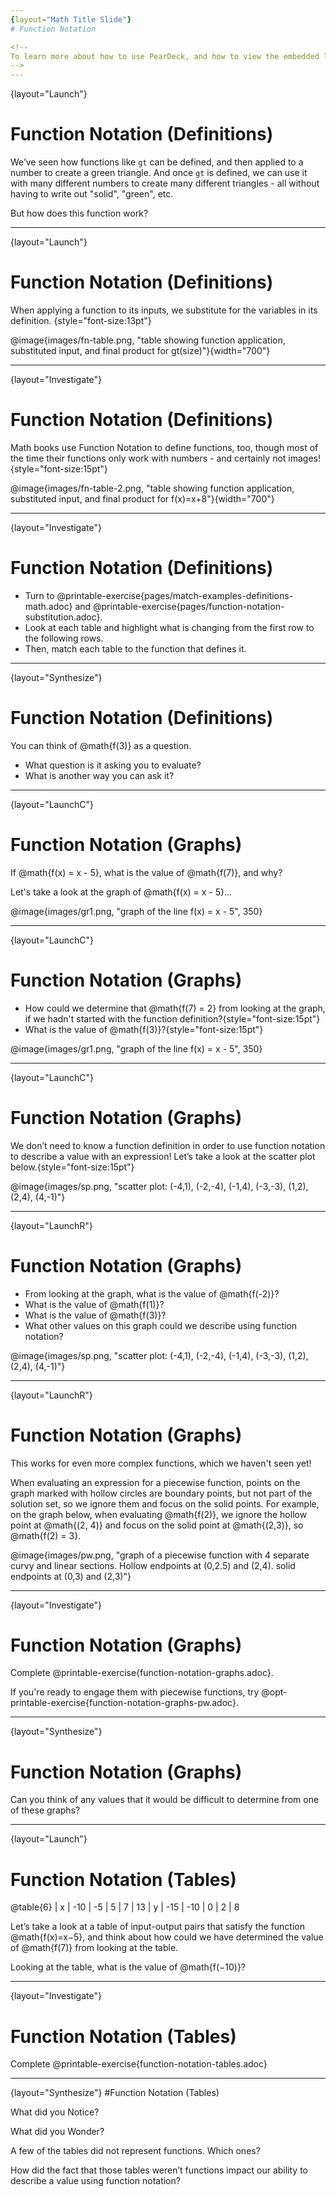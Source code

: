 ```yaml
---
{layout="Math Title Slide"}
# Function Notation

<!--
To learn more about how to use PearDeck, and how to view the embedded links on these slides without going into present mode visit https://help.peardeck.com/en
-->
---
```

{layout="Launch"}
# Function Notation (Definitions)
 
 We’ve seen how functions like `gt` can be defined, and then applied to a number to create a green triangle. And once `gt` is defined, we can use it with many different numbers to create many different triangles - all without having to write out "solid", "green", etc.

But how does this function work?


---
{layout="Launch"}
# Function Notation (Definitions)

When applying a function to its inputs, we substitute for the variables in its definition. {style="font-size:13pt"}


@image{images/fn-table.png, "table showing function application, substituted input, and final product for gt(size)"}{width="700"}

---
{layout="Investigate"}
# Function Notation (Definitions)

Math books use Function Notation to define functions, too, though most of the time their functions only work with numbers - and certainly not images! {style="font-size:15pt"}

@image{images/fn-table-2.png, "table showing function application, substituted input, and final product for f(x)=x+8"}{width="700"}


---
{layout="Investigate"}
# Function Notation (Definitions)

- Turn to @printable-exercise{pages/match-examples-definitions-math.adoc} and @printable-exercise{pages/function-notation-substitution.adoc}.
- Look at each table and highlight what is changing from the first row to the following rows.
- Then, match each table to the function that defines it.

<!--
You may also want to have students complete @opt-online-exercise{https://teacher.desmos.com/activitybuilder/custom/60aa5c452505ed0802bfff38, Matching Examples & Function Definitions (Math)}
-->

---
{layout="Synthesize"}
# Function Notation (Definitions)

You can think of @math{f(3)} as a question.
* What question is it asking you to evaluate?
* What is another way you can ask it?


<!--
You can think of @math{f(3)} as a question.
* What question is it asking you to evaluate?
** _What is the value of @math{x + 8} when @math{x} is 3?_
* What is another way you can ask it?
** _What is @math{3 + 8}?_
-->

---
{layout="LaunchC"}
# Function Notation (Graphs)

If @math{f(x) = x - 5}, what is the value of @math{f(7)}, and why?

Let's take a look at the graph of @math{f(x) = x - 5}...

@image{images/gr1.png, "graph of the line f(x) = x - 5", 350}

---
{layout="LaunchC"}
# Function Notation (Graphs)

* How could we determine that @math{f(7) = 2} from looking at the graph, if we hadn't started with the function definition?{style="font-size:15pt"}
* What is the value of @math{f(3)}?{style="font-size:15pt"}

@image{images/gr1.png, "graph of the line f(x) = x - 5", 350}


<!--
* How could we have determined that @math{f(7) = 2} from looking at the graph, if we hadn't started with the function definition?
** _We could have looked for a point whose x-coordinate was 2 and found the point (7, 2), the y-value is 2, which tells us that the output of the function when x is 7 is 2._
* What is the value of @math{f(3)}?
** _-2_
-->


---
{layout="LaunchC"}
# Function Notation (Graphs)

We don’t need to know a function definition in order to use function notation to describe a value with an expression! Let’s take a look at the scatter plot below.{style="font-size:15pt"}

@image{images/sp.png, "scatter plot: (-4,1), (-2,-4), (-1,4), (-3,-3), (1,2), (2,4), (4,-1)"}

---
{layout="LaunchR"}
# Function Notation (Graphs)

* From looking at the graph, what is the value of @math{f(-2)}?
* What is the value of @math{f(1)}?
* What is the value of @math{f(3)}?
* What other values on this graph could we describe using function notation?

@image{images/sp.png, "scatter plot: (-4,1), (-2,-4), (-1,4), (-3,-3), (1,2), (2,4), (4,-1)"}


<!--
* From looking at the graph, what is the value of @math{f(-2)}?
** _-4_
* What is the value of @math{f(1)}?
** _2_
* What is the value of @math{f(3)}?
** _There isn't one! It's undefined._
* What other values on this graph could we describe using function notation?
** _Answers will vary... for example, @math{f(-1) = 4} ...or... @math{f(2) = 4}_
-->

---
{layout="LaunchR"}	
# Function Notation (Graphs)

This works for even more complex functions, which we haven't seen yet!

When evaluating an expression for a piecewise function, points on the graph marked with hollow circles are boundary points, but not part of the solution set, so we ignore them and focus on the solid points. For example, on the graph below, when evaluating @math{f(2)}, we ignore the hollow point at @math{(2, 4)} and focus on the solid point at @math{(2,3)}, so @math{f(2) = 3}.

@image{images/pw.png, "graph of a piecewise function with 4 separate curvy and linear sections. Hollow endpoints at (0,2.5) and (2,4). solid endpoints at (0,3) and (2,3)"}


---
{layout="Investigate"}
# Function Notation (Graphs)

Complete @printable-exercise{function-notation-graphs.adoc}.

If you're ready to engage them with piecewise functions, try @opt-printable-exercise{function-notation-graphs-pw.adoc}.

---
{layout="Synthesize"}
# Function Notation (Graphs)

Can you think of any values that it would be difficult to determine from one of these graphs?

<!--
It would be hard to be precise for many of the points on the graphs that curve. For example, f(4) on the second graph would have to be a decimal value and it’s hard to know exactly what the decimal should be without a function definition to evaluate.
-->

---
{layout="Launch"}
# Function Notation (Tables)

@table{6}
| x | -10 | -5  | 5 | 7 | 13
| y | -15 | -10 | 0 | 2 | 8

Let’s take a look at a table of input-output pairs that satisfy the function @math{f(x)=x−5}, and think about how could we have determined the value of @math{f(7)} from looking at the table.

Looking at the table, what is the value of @math{f(−10)}?

---
{layout="Investigate"}
# Function Notation (Tables)

Complete @printable-exercise{function-notation-tables.adoc}

---
{layout="Synthesize"}
#Function Notation (Tables)

What did you Notice?

What did you Wonder?

A few of the tables did not represent functions. Which ones?

How did the fact that those tables weren’t functions impact our ability to describe a value using function notation?


<!-- Response to the last two questions: The last one in the top row, the last one in the middle row and the 3rd one in the bottom row; When x appeared more than once in the table and was associated with different outputs, it wasn’t clear what number the expression should evaluate to.
-->

